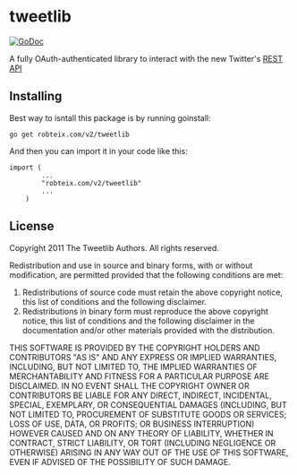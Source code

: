tweetlib
==========

[![GoDoc](https://godoc.org/code.google.com/p/go.tools?status.png)](https://godoc.org/robteix/v2/tweetlib)

A fully OAuth-authenticated library to interact with the new Twitter's
[REST API](https://dev.twitter.com/docs/api/)

Installing
----------

Best way to isntall this package is by running goinstall:

    go get robteix.com/v2/tweetlib

And then you can import it in your code like this:

    import (
            ...
            "robteix.com/v2/tweetlib"
            ...
        )

License
-------

Copyright 2011 The Tweetlib Authors.  All rights reserved.

Redistribution and use in source and binary forms, with or without
modification, are permitted provided that the following conditions are met:

1. Redistributions of source code must retain the above copyright notice, this
   list of conditions and the following disclaimer.
2. Redistributions in binary form must reproduce the above copyright notice,
   this list of conditions and the following disclaimer in the documentation
   and/or other materials provided with the distribution.

THIS SOFTWARE IS PROVIDED BY THE COPYRIGHT HOLDERS AND CONTRIBUTORS "AS IS" AND
ANY EXPRESS OR IMPLIED WARRANTIES, INCLUDING, BUT NOT LIMITED TO, THE IMPLIED
WARRANTIES OF MERCHANTABILITY AND FITNESS FOR A PARTICULAR PURPOSE ARE
DISCLAIMED. IN NO EVENT SHALL THE COPYRIGHT OWNER OR CONTRIBUTORS BE LIABLE FOR
ANY DIRECT, INDIRECT, INCIDENTAL, SPECIAL, EXEMPLARY, OR CONSEQUENTIAL DAMAGES
(INCLUDING, BUT NOT LIMITED TO, PROCUREMENT OF SUBSTITUTE GOODS OR SERVICES;
LOSS OF USE, DATA, OR PROFITS; OR BUSINESS INTERRUPTION) HOWEVER CAUSED AND
ON ANY THEORY OF LIABILITY, WHETHER IN CONTRACT, STRICT LIABILITY, OR TORT
(INCLUDING NEGLIGENCE OR OTHERWISE) ARISING IN ANY WAY OUT OF THE USE OF THIS
SOFTWARE, EVEN IF ADVISED OF THE POSSIBILITY OF SUCH DAMAGE.
